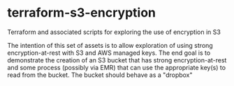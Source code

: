 # terraform-s3-encryption
Terraform and associated scripts for exploring the use of encryption in S3

The intention of this set of assets is to allow exploration of using strong encryption-at-rest with S3 and AWS managed keys. The end goal is to demonstrate the creation of an S3 bucket that has strong encryption-at-rest and some process (possibly via EMR) that can use the appropriate key(s) to read from the bucket. The bucket should behave as a "dropbox"

